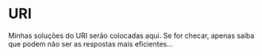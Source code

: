 # URI
Minhas soluções do URI serão colocadas aqui. Se for checar, apenas saiba que podem não ser as respostas mais eficientes... 
